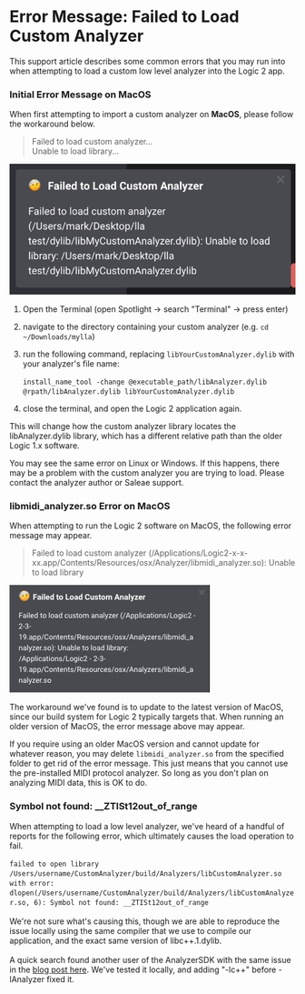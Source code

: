 # Error Message: Failed to Load Custom Analyzer

This support article describes some common errors that you may run into when attempting to load a custom low level analyzer into the Logic 2 app.

### Initial Error Message on MacOS

When first attempting to import a custom analyzer on **MacOS**, please follow the workaround below.

> Failed to load custom analyzer...\
> Unable to load library...

![Initial Error upon Loading LLA on MacOS](<../.gitbook/assets/image (3).png>)

1. Open the Terminal (open Spotlight -> search "Terminal" -> press enter)
2. navigate to the directory containing your custom analyzer (e.g. `cd ~/Downloads/mylla`)
3.  run the following command, replacing `libYourCustomAnalyzer.dylib` with your analyzer's file name:

    `install_name_tool -change @executable_path/libAnalyzer.dylib @rpath/libAnalyzer.dylib libYourCustomAnalyzer.dylib`
4. close the terminal, and open the Logic 2 application again.

This will change how the custom analyzer library locates the libAnalyzer.dylib library, which has a different relative path than the older Logic 1.x software.&#x20;

You may see the same error on Linux or Windows. If this happens, there may be a problem with the custom analyzer you are trying to load. Please contact the analyzer author or Saleae support.

### libmidi\_analyzer.so Error on MacOS

When attempting to run the Logic 2 software on MacOS, the following error message may appear.

> Failed to load custom analyzer (/Applications/Logic2-x-x-xx.app/Contents/Resources/osx/Analyzer/libmidi\_analyzer.so): Unable to load library

![Failed to load midi analyzer](../.gitbook/assets/failed-load-analyzer.jpeg)

The workaround we've found is to update to the latest version of MacOS, since our build system for Logic 2 typically targets that. When running an older version of MacOS, the error message above may appear.&#x20;

If you require using an older MacOS version and cannot update for whatever reason, you may delete `libmidi_analyzer.so` from the specified folder to get rid of the error message. This just means that you cannot use the pre-installed MIDI protocol analyzer. So long as you don't plan on analyzing MIDI data, this is OK to do.

### Symbol not found: \_\_ZTISt12out\_of\_range

When attempting to load a low level analyzer, we've heard of a handful of reports for the following error, which ultimately causes the load operation to fail.

`failed to open library /Users/username/CustomAnalyzer/build/Analyzers/libCustomAnalyzer.so with error: dlopen(/Users/username/CustomAnalyzer/build/Analyzers/libCustomAnalyzer.so, 6): Symbol not found: __ZTISt12out_of_range`\
\
We're not sure what's causing this, though we are able to reproduce the issue locally using the same compiler that we use to compile our application, and the exact same version of libc++.1.dylib.\
\
A quick search found another user of the AnalyzerSDK with the same issue in the [blog post here](http://users.atw.hu/balubati/blog/index.php?entry=entry180710-141302). We've tested it locally, and adding "-lc++" before -lAnalyzer fixed it.
